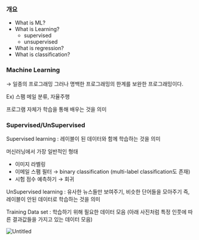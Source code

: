 ### 개요

- What is ML?
- What is Learning?
    - supervised
    - unsupervised
- What is regression?
- What is classification?

### Machine Learning

→ 일종의 프로그래밍 그러나 명백한 프로그래밍의 한계를 보완한 프로그래밍이다.

Ex) 스팸 메일 분류, 자율주행

프로그램 자체가 학습을 통해 배우는 것을 의미

### Supervised/UnSupervised

Supervised learning : 레이블이 된 데이터와 함께 학습하는 것을 의미

머신러닝에서 가장 일반적인 형태

- 이미지 라벨링
- 이메일 스팸 필터 → binary classification (multi-label classification도 존재)
- 시험 점수 예측하기 → 회귀

UnSupervised learning : 유사한 뉴스들만 보여주기, 비슷한 단어들을 모아주기 즉, 레이블이 안된 데이터로 학습하는 것을 의미 

Training Data set :  학습하기 위해 필요한 데이터 모음 (아래 사진처럼 특정 인풋에 따른 결과값들을 가지고 있는 데이터 모음)

![Untitled](https://s3-us-west-2.amazonaws.com/secure.notion-static.com/fab8853b-2d2a-463d-8533-1579374e556f/Untitled.png)
